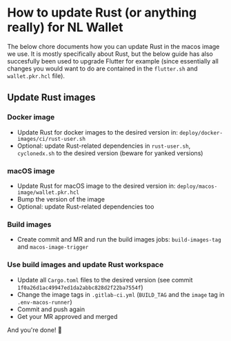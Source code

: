 # How to update Rust (or anything really) for NL Wallet

The below chore documents how you can update Rust in the macos image we use. It
is mostly specifically about Rust, but the below guide has also succesfully been
used to upgrade Flutter for example (since essentially all changes you would
want to do are contained in the `flutter.sh` and `wallet.pkr.hcl` file).

## Update Rust images

### Docker image

- Update Rust for docker images to the desired version in:
  `deploy/docker-images/ci/rust-user.sh`
- Optional: update Rust-related dependencies in `rust-user.sh`, `cyclonedx.sh`
  to the desired version (beware for yanked versions)

### macOS image

- Update Rust for macOS image to the desired version in:
  `deploy/macos-image/wallet.pkr.hcl`
- Bump the version of the image
- Optional: update Rust-related dependencies too

### Build images

- Create commit and MR and run the build images jobs: `build-images-tag` and
  `macos-image-trigger`

### Use build images and update Rust workspace

- Update all `Cargo.toml` files to the desired version (see commit
  `1f0a26d1ac49947ed1da2abbc828d2f22ba7554f`)
- Change the image tags in `.gitlab-ci.yml` (`BUILD_TAG` and the `image` tag in
  `.env-macos-runner`)
- Commit and push again
- Get your MR approved and merged

And you're done! 🎉
